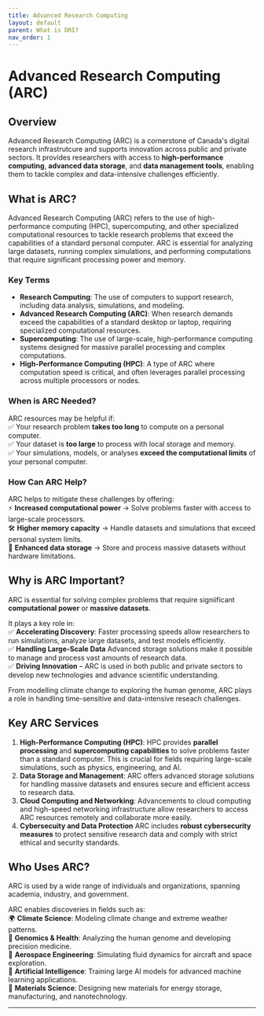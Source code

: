 ```yaml
---
title: Advanced Research Computing  
layout: default 
parent: What is DRI?
nav_order: 1
---
```


# Advanced Research Computing (ARC)

## Overview 
Advanced Research Computing (ARC) is a cornerstone of Canada's digital research infrastrutcure and supports innovation across public and private sectors. It provides researchers with access to **high-performance computing**, **advanced data storage**, and **data management tools**, enabling them to tackle complex and data-intensive challenges efficiently. 

## What is ARC? 
Advanced Research Computing (ARC) refers to the use of high-performance computing (HPC), supercomputing, and other specialized computational resources to tackle research problems that exceed the capabilities of a standard personal computer. ARC is essential for analyzing large datasets, running complex simulations, and performing computations that require significant processing power and memory.

### Key Terms 
* **Research Computing**: The use of computers to support research, including data analysis, simulations, and modeling.
* **Advanced Research Computing (ARC)**: When research demands exceed the capabilities of a standard desktop or laptop, requiring specialized computational resources.
* **Supercomputing**: The use of large-scale, high-performance computing systems designed for massive parallel processing and complex computations.
* **High-Performance Computing (HPC)**: A type of ARC where computation speed is critical, and often leverages parallel processing across multiple processors or nodes.


### When is ARC Needed? 
ARC resources may be helpful if:  
✅ Your research problem **takes too long** to compute on a personal computer.  
✅ Your dataset is **too large** to process with local storage and memory.  
✅ Your simulations, models, or analyses **exceed the computational limits** of your personal computer.

### How Can ARC Help?
ARC helps to mitigate these challenges by offering:  
⚡ **Increased computational power** → Solve problems faster with access to large-scale processors.  
🛠️ **Higher memory capacity** → Handle datasets and simulations that exceed personal system limits.  
💾 **Enhanced data storage** → Store and process massive datasets without hardware limitations.

## Why is ARC Important?
ARC is essential for solving complex problems that require signiificant **computational power** or **massive datasets**. 

It plays a key role in:  
✅ **Accelerating Discovery**: Faster processing speeds allow researchers to run simulations, analyze large datasets, and test models efficiently.  
✅ **Handling Large-Scale Data** Advanced storage solutions make it possible to manage and process vast amounts of research data.  
✅ **Driving Innovation** – ARC is used in both public and private sectors to develop new technologies and advance scientific understanding.

From modelling climate change to exploring the human genome, ARC plays a role in handling time-sensitive and data-intensive reseach challenges. 

## Key ARC Services  

1. **High-Performance Computing (HPC)**: HPC provides **parallel processing** and **supercomputing capabilities** to solve problems faster than a standard computer. This is crucial for fields requiring large-scale simulations, such as physics, engineering, and AI.
2. **Data Storage and Management**: ARC offers advanced storage solutions for handling massive datasets and ensures secure and efficient access to research data.
3. **Cloud Computing and Networking**: Advancements to cloud computing and high-speed networking infrastructure allow researchers to access ARC resources remotely and collaborate more easily.
4. **Cybersecuity and Data Protection** ARC includes **robust cybersecurity measures** to protect sensitive research data and comply with strict ethical and security standards.


## Who Uses ARC? 
ARC is used by a wide range of individuals and organizations, spanning academia, industry, and government. 

ARC enables discoveries in fields such as:  
🌍 **Climate Science**: Modeling climate change and extreme weather patterns.  
🧬 **Genomics & Health**: Analyzing the human genome and developing precision medicine.  
🚀 **Aerospace Engineering**: Simulating fluid dynamics for aircraft and space exploration.  
🤖 **Artificial Intelligence**: Training large AI models for advanced machine learning applications.  
🔬 **Materials Science**: Designing new materials for energy storage, manufacturing, and nanotechnology.


---
